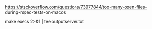 https://stackoverflow.com/questions/73977844/too-many-open-files-during-rspec-tests-on-macos

make execs 2>&1 | tee outputserver.txt


